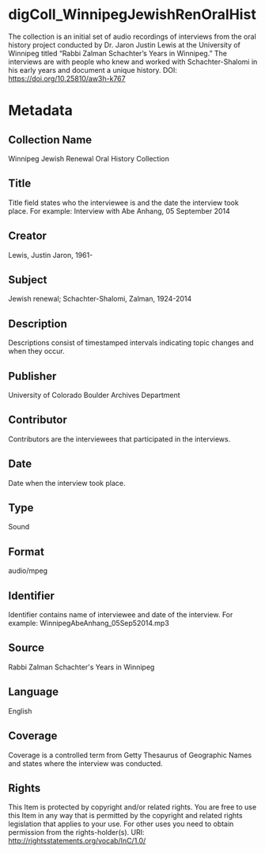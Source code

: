 # digColl_WinnipegJewishRenOralHist
The collection is an initial set of audio recordings of interviews from the oral history project conducted by Dr. Jaron Justin Lewis at the University of Winnipeg titled “Rabbi Zalman Schachter’s Years in Winnipeg.” The interviews are with people who knew and worked with Schachter-Shalomi in his early years and document a unique history. DOI: https://doi.org/10.25810/aw3h-k767

# Metadata

## Collection Name
Winnipeg Jewish Renewal Oral History Collection
## Title
Title field states who the interviewee is and the date the interview took place. For example: Interview with Abe Anhang, 05 September 2014
## Creator
Lewis, Justin Jaron, 1961-
## Subject
Jewish renewal; Schachter-Shalomi, Zalman, 1924-2014
## Description
Descriptions consist of timestamped intervals indicating topic changes and when they occur. 
## Publisher
University of Colorado Boulder Archives Department
## Contributor
Contributors are the interviewees that participated in the interviews.
## Date
Date when the interview took place.
## Type
Sound
## Format
audio/mpeg
## Identifier
Identifier contains name of interviewee and date of the interview. For example: WinnipegAbeAnhang_05Sep52014.mp3 
## Source
Rabbi Zalman Schachter's Years in Winnipeg
## Language
English
## Coverage
Coverage is a controlled term from Getty Thesaurus of Geographic Names and states where the interview was conducted.
## Rights
This Item is protected by copyright and/or related rights. You are free to use this Item in any way that is permitted by the copyright and related rights legislation that applies to your use. For other uses you need to obtain permission from the rights-holder(s). URI: http://rightsstatements.org/vocab/InC/1.0/
